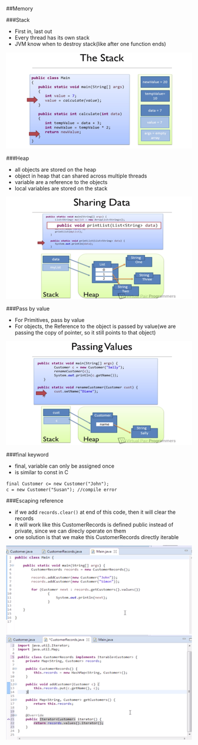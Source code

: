 ##Memory


###Stack
- First in, last out
- Every thread has its own stack
- JVM know when to destroy stack(like after one function ends)

![stack](../image/stack.png)

###Heap
- all objects are stored on the heap
- object in heap that can shared across multiple threads
- variable are a reference to the objects
- local variables are stored on the stack

![stack](../image/heap.png)

###Pass by value
- For Primitives, pass by value
- For objects, the Reference to the object is passed by value(we are passing the copy of pointer, so it still points to that object)

![stack](../image/passByValue.png)

###final keyword
- final, variable can only be assigned once
- is similar to const in C
```
final Customer c= new Customer("John");
c = new Customer("Susan"); //compile error

```

###Escaping reference
- if we add ```records.clear()``` at end of this code, then it will clear the records
- it will work like this CustomerRecords is defined public instead of private, since we can direcly operate on them
- one solution is that we make this CustomerRecords directly iterable

![stack](../image/escapingReference.png)
![stack](../image/escapingReferenceSolution.png)
